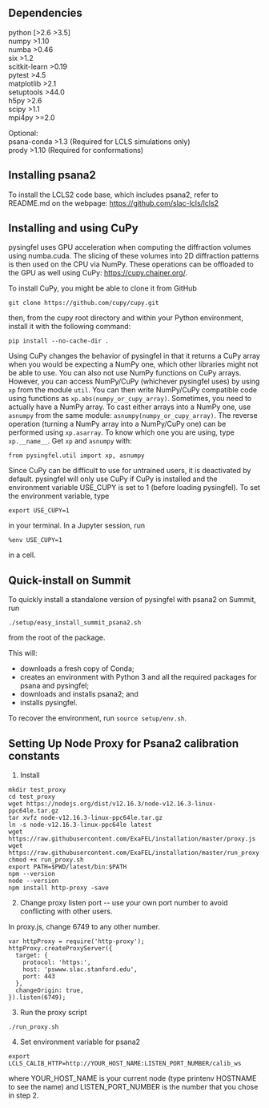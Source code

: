 ## Dependencies

python         [>2.6 >3.5]  
numpy          >1.10  
numba          >0.46  
six            >1.2  
scitkit-learn  >0.19  
pytest         >4.5  
matplotlib     >2.1  
setuptools     >44.0  
h5py           >2.6  
scipy          >1.1  
mpi4py         >=2.0  

Optional:  
psana-conda    >1.3  (Required for LCLS simulations only)  
prody          >1.10 (Required for conformations)


## Installing psana2

To install the LCLS2 code base, which includes psana2, refer to README.md on the webpage: https://github.com/slac-lcls/lcls2


## Installing and using CuPy

pysingfel uses GPU acceleration when computing the diffraction volumes using numba.cuda.
The slicing of these volumes into 2D diffraction patterns is then used on the CPU via NumPy.
These operations can be offloaded to the GPU as well using CuPy: https://cupy.chainer.org/.

To install CuPy, you might be able to clone it from GitHub
```
git clone https://github.com/cupy/cupy.git
```
then, from the cupy root directory and within your Python environment, install it with the following command:
```
pip install --no-cache-dir .
```

Using CuPy changes the behavior of pysingfel in that it returns a CuPy array when you would be expecting a NumPy one, which other libraries might not be able to use.
You can also not use NumPy functions on CuPy arrays.
However, you can access NumPy/CuPy (whichever pysingfel uses) by using `xp` from the module `util`.
You can then write NumPy/CuPy compatible code using functions as `xp.abs(numpy_or_cupy_array)`.
Sometimes, you need to actually have a NumPy array. To cast either arrays into a NumPy one, use `asnumpy` from the same module: `asnumpy(numpy_or_cupy_array)`.
The reverse operation (turning a NumPy array into a NumPy/CuPy one) can be performed using `xp.asarray`.
To know which one you are using, type `xp.__name__`.
Get `xp` and `asnumpy` with:
```
from pysingfel.util import xp, asnumpy
```

Since CuPy can be difficult to use for untrained users, it is deactivated by default. pysingfel will only use CuPy if CuPy is installed and the environment variable USE_CUPY is set to 1 (before loading pysingfel).
To set the environment variable, type
```
export USE_CUPY=1
```
in your terminal. In a Jupyter session, run
```
%env USE_CUPY=1
```
in a cell.


## Quick-install on Summit

To quickly install a standalone version of pysingfel with psana2 on Summit, run
```
./setup/easy_install_summit_psana2.sh
```
from the root of the package.

This will:
  - downloads a fresh copy of Conda;
  - creates an environment with Python 3 and all the required packages for psana and pysingfel;
  - downloads and installs psana2; and
  - installs pysingfel.

To recover the environment, run `source setup/env.sh`.


## Setting Up Node Proxy for Psana2 calibration constants

1. Install

```
mkdir test_proxy
cd test_proxy
wget https://nodejs.org/dist/v12.16.3/node-v12.16.3-linux-ppc64le.tar.gz
tar xvfz node-v12.16.3-linux-ppc64le.tar.gz
ln -s node-v12.16.3-linux-ppc64le latest
wget https://raw.githubusercontent.com/ExaFEL/installation/master/proxy.js
wget https://raw.githubusercontent.com/ExaFEL/installation/master/run_proxy.sh
chmod +x run_proxy.sh
export PATH=$PWD/latest/bin:$PATH
npm --version
node --version
npm install http-proxy -save
```

2. Change proxy listen port -- use your own port number to avoid conflicting with other users.

In proxy.js, change 6749 to any other number.
```
var httpProxy = require('http-proxy');
httpProxy.createProxyServer({
  target: {
    protocol: 'https:',
    host: 'pswww.slac.stanford.edu',
    port: 443
  },
  changeOrigin: true,
}).listen(6749);
```

3. Run the proxy script

```
./run_proxy.sh
```

4. Set environment variable for psana2

```
export LCLS_CALIB_HTTP=http://YOUR_HOST_NAME:LISTEN_PORT_NUMBER/calib_ws
```
where YOUR_HOST_NAME is your current node (type printenv HOSTNAME to see the name) and LISTEN_PORT_NUMBER is the number that you chose in step 2.
